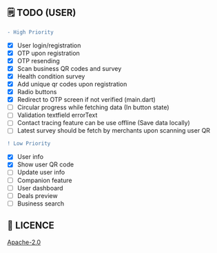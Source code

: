 
## 🗒️ TODO (USER)

```diff
- High Priority
```

- [x] User login/registration
- [x] OTP upon registration
- [x] OTP resending
- [x] Scan business QR codes and survey
- [x] Health condition survey
- [X] Add unique qr codes upon registration
- [X] Radio buttons
- [X] Redirect to OTP screen if not verified (main.dart)
- [ ] Circular progress while fetching data (In button state)
- [ ] Validation textfield errorText
- [ ] Contact tracing feature can be use offline (Save data locally)
- [ ] Latest survey should be fetch by merchants upon scanning user QR

```diff
! Low Priority
```

- [x] User info
- [x] Show user QR code
- [ ] Update user info
- [ ] Companion feature
- [ ] User dashboard
- [ ] Deals preview
- [ ] Business search

## 🔖 LICENCE
[Apache-2.0](https://github.com/JideGuru/FlutterEbookApp/blob/master/LICENSE)
